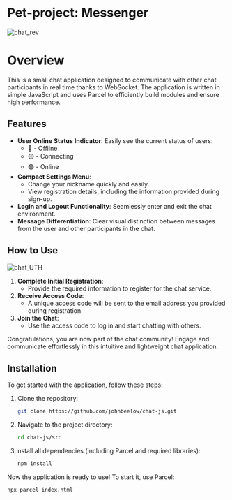 # Pet-project: Messenger

![chat_rev](https://github.com/user-attachments/assets/41f41707-37a7-4e8d-9343-a7f65077cc2c)

# Overview

This is a small chat application designed to communicate with other chat participants in real time thanks to WebSocket. The application is written in simple JavaScript and uses Parcel to efficiently build modules and ensure high performance.

## Features

- **User Online Status Indicator**: Easily see the current status of users:
  - 🔴 - Offline
  - 🟡 - Connecting
  - 🟢 - Online
- **Compact Settings Menu**:
  - Change your nickname quickly and easily.
  - View registration details, including the information provided during sign-up.
- **Login and Logout Functionality**: Seamlessly enter and exit the chat environment.
- **Message Differentiation**: Clear visual distinction between messages from the user and other participants in the chat.

## How to Use
![chat_UTH](https://github.com/user-attachments/assets/62aa37c3-3768-4b2d-bec3-4d0382df2e27)
1. **Complete Initial Registration**:
   - Provide the required information to register for the chat service.
2. **Receive Access Code**:
   - A unique access code will be sent to the email address you provided during registration.
3. **Join the Chat**:
   - Use the access code to log in and start chatting with others.

Congratulations, you are now part of the chat community! Engage and communicate effortlessly in this intuitive and lightweight chat application.

## Installation

To get started with the application, follow these steps:

1. Clone the repository:
   ```bash
   git clone https://github.com/johnbeelow/chat-js.git
   ```

2. Navigate to the project directory:
   ```bash
   cd chat-js/src
   ```

3. nstall all dependencies (including Parcel and required libraries):
   ```bash
   npm install
   ```

Now the application is ready to use! To start it, use Parcel:
```bash
npx parcel index.html 
